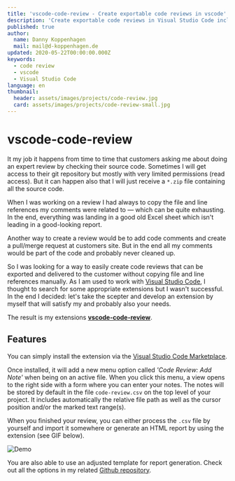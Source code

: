 ```yaml
---
title: 'vscode-code-review - Create exportable code reviews in vscode'
description: 'Create exportable code reviews in Visual Studio Code including automatic file and line references'
published: true
author:
  name: Danny Koppenhagen
  mail: mail@d-koppenhagen.de
updated: 2020-05-22T00:00:00.000Z
keywords:
  - code review
  - vscode
  - Visual Studio Code
language: en
thumbnail:
  header: assets/images/projects/code-review.jpg
  card: assets/images/projects/code-review-small.jpg
---
```


# vscode-code-review

It my job it happens from time to time that customers asking me about doing an expert review by checking their source code.
Sometimes I will get access to their git repository but mostly with very limited permissions (read access).
But it can happen also that I will just receive a `*.zip` file containing all the source code.

When I was working on a review I had always to copy the file and line references my comments were related to — which can be quite exhausting.
In the end, everything was landing in a good old Excel sheet which isn't leading in a good-looking report.

Another way to create a review would be to add code comments and create a pull/merge request at customers site.
But in the end all my comments would be part of the code and probably never cleaned up.

So I was looking for a way to easily create code reviews that can be exported and delivered to the customer without copying file and line references manually.
As I am used to work with [Visual Studio Code](https://code.visualstudio.com), I thought to search for some appropriate extensions but I wasn't successful.
In the end I decided: let's take the scepter and develop an extension by myself that will satisfy my and probably also your needs.

The result is my extensions [**vscode-code-review**](https://marketplace.visualstudio.com/items?itemName=d-koppenhagen.vscode-code-review).

## Features

You can simply install the extension via the [Visual Studio Code Marketplace](https://marketplace.visualstudio.com/items?itemName=d-koppenhagen.vscode-code-review).

Once installed, it will add a new menu option called _'Code Review: Add Note'_ when being on an active file.
When you click this menu, a view opens to the right side with a form where you can enter your notes. The notes will be stored by default in the file `code-review.csv` on the top level of your project.
It includes automatically the relative file path as well as the cursor position and/or the marked text range(s).

When you finished your review, you can either process the `.csv` file by yourself and import it somewhere or generate an HTML report by using the extension (see GIF below).

![Demo](https://raw.githubusercontent.com/d-koppenhagen/vscode-code-review/master/images/demo.gif)

You are also able to use an adjusted template for report generation.
Check out all the options in my related [Github repository](https://github.com/d-koppenhagen/vscode-code-review).